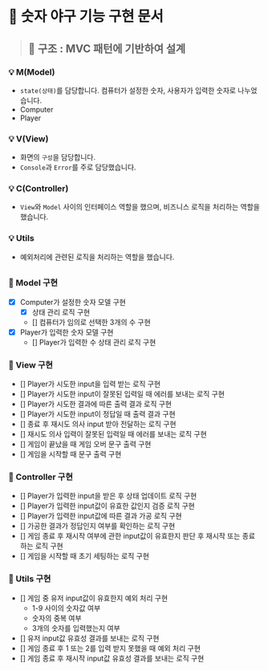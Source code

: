 # 🚀 숫자 야구 기능 구현 문서

> ## 🔧 구조 : MVC 패턴에 기반하여 설계

### 💡 M(Model)
- `state(상태)`를 담당합니다. 컴퓨터가 설정한 숫자, 사용자가 입력한 숫자로 나누었습니다.
- Computer
- Player

### 💡 V(View)
- 화면의 `구성`을 담당합니다.
- `Console`과 `Error`를 주로 담당했습니다.

### 💡 C(Controller)
- `View`와 `Model` 사이의 인터페이스 역할을 했으며, 비즈니스 로직을 처리하는 역할을 했습니다.

### 💡 Utils
- 예외처리에 관련된 로직을 처리하는 역할을 했습니다.

##

### 🎯 Model 구현
- [x] Computer가 설정한 숫자 모델 구현
  - [x] 상태 관리 로직 구현
  - [] 컴퓨터가 임의로 선택한 3개의 수 구현
- [x] Player가 입력한 숫자 모델 구현
  - [] Player가 입력한 수 상태 관리 로직 구현

### 🎯 View 구현
- [] Player가 시도한 input을 입력 받는 로직 구현
- [] Player가 시도한 input이 잘못된 입력일 때 에러를 보내는 로직 구현
- [] Player가 시도한 결과에 따른 출력 결과 로직 구현
- [] Player가 시도한 input이 정답일 때 출력 결과 구현
- [] 종료 후 재시도 의사 input 받아 전달하는 로직 구현
- [] 재시도 의사 입력이 잘못된 입력일 때 에러를 보내는 로직 구현
- [] 게임이 끝났을 때 게임 오버 문구 출력 구현
- [] 게임을 시작할 때 문구 출력 구현

### 🎯 Controller 구현
- [] Player가 입력한 input을 받은 후 상태 업데이트 로직 구현
- [] Player가 입력한 input값이 유효한 값인지 검증 로직 구현
- [] Player가 입력한 input값에 따른 결과 가공 로직 구현 
- [] 가공한 결과가 정답인지 여부를 확인하는 로직 구현
- [] 게임 종료 후 재시작 여부에 관한 input값이 유효한지 판단 후 재시작 또는 종료하는 로직 구현
- [] 게임을 시작할 때 초기 세팅하는 로직 구현

### 🎯 Utils 구현
- [] 게임 중 유저 input값이 유효한지 예외 처리 구현
  - 1-9 사이의 숫자값 여부
  - 숫자의 중복 여부
  - 3개의 숫자를 입력했는지 여부
- [] 유저 input값 유효성 결과를 보내는 로직 구현
- [] 게임 종료 후 1 또는 2를 입력 받지 못했을 때 예외 처리 구현
- [] 게임 종료 후 재시작 input값 유효성 결과를 보내는 로직 구현
